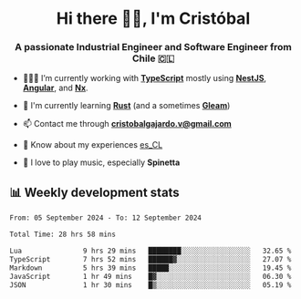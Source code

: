 <h1 align="center">Hi there ✌🏻, I'm Cristóbal</h1>
<h3 align="center">A passionate Industrial Engineer and Software Engineer from Chile 🇨🇱</h3>

- 🧑🏻‍💻 I’m currently working with **[TypeScript](https://www.typescriptlang.org)** mostly using **[NestJS](https://nestjs.com)**, **[Angular](https://angular.io)**, and **[Nx](https://nx.dev)**.

- 🌱 I'm currently learning **[Rust](https://www.rust-lang.org)** (and a sometimes **[Gleam](https://gleam.run/)**)

- 📫 Contact me through **cristobalgajardo.v@gmail.com**

- 📄 Know about my experiences [es_CL](https://bit.ly/cv-cristobal-gajardo)

- 🎸 I love to play music, especially **Spinetta**

## 📊 Weekly development stats

<!--START_SECTION:waka-->

```txt
From: 05 September 2024 - To: 12 September 2024

Total Time: 28 hrs 58 mins

Lua               9 hrs 29 mins   ████████░░░░░░░░░░░░░░░░░   32.65 %
TypeScript        7 hrs 52 mins   ██████▓░░░░░░░░░░░░░░░░░░   27.07 %
Markdown          5 hrs 39 mins   █████░░░░░░░░░░░░░░░░░░░░   19.45 %
JavaScript        1 hr 49 mins    █▓░░░░░░░░░░░░░░░░░░░░░░░   06.30 %
JSON              1 hr 30 mins    █▒░░░░░░░░░░░░░░░░░░░░░░░   05.19 %
```

<!--END_SECTION:waka-->

